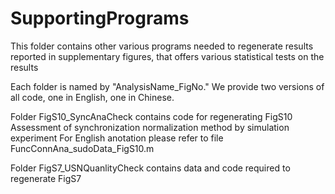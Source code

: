 # SupportingPrograms 
This folder contains other various programs needed to regenerate results reported in supplementary figures, that offers various statistical tests on the results

Each folder is named by "AnalysisName_FigNo." We provide two versions of all code, one in English, one in Chinese.

Folder FigS10_SyncAnaCheck contains code for regenerating FigS10 Assessment of synchronization normalization method by simulation experiment
For English anotation please refer to file FuncConnAna_sudoData_FigS10.m

Folder FigS7_USNQuanlityCheck contains data and code required to regenerate FigS7

